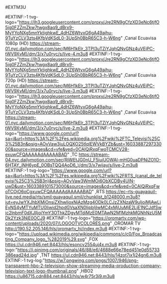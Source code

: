 #EXTM3U

#EXTINF:-1 tvg-logo="https://lh3.googleusercontent.com/proxy/Jre2RN9gCfzXD3eNc6tjfO5jg0FZZmZkw7twgx8aq9_dBrx9-MyYYoNXg5mnYktighkwE_4dHZ6WtyxG6gA49ajhu-9TuYzCLV3zts4KfbVdKSdL0-3UpSh0BbR65C3-h-W6ng" ,Canal Ecuavisa 1080p (HD)
https://stream-01.nyc.dailymotion.com/sec(M6H1kElr_3TPI3uTZiYJqhQNvGNz4uVEjPC-tWV9XvM)/dm/3/x7u0ryc/s/live-4.m3u8
#EXTINF:-1 tvg-logo="https://lh3.googleusercontent.com/proxy/Jre2RN9gCfzXD3eNc6tjfO5jg0FZZmZkw7twgx8aq9_dBrx9-MyYYoNXg5mnYktighkwE_4dHZ6WtyxG6gA49ajhu-9TuYzCLV3zts4KfbVdKSdL0-3UpSh0BbR65C3-h-W6ng" ,Canal Ecuavisa 720p (HD)
https://stream-01.nyc.dailymotion.com/sec(M6H1kElr_3TPI3uTZiYJqhQNvGNz4uVEjPC-tWV9XvM)/dm/3/x7u0ryc/s/live-3.m3u8
#EXTINF:-1 tvg-logo="https://lh3.googleusercontent.com/proxy/Jre2RN9gCfzXD3eNc6tjfO5jg0FZZmZkw7twgx8aq9_dBrx9-MyYYoNXg5mnYktighkwE_4dHZ6WtyxG6gA49ajhu-9TuYzCLV3zts4KfbVdKSdL0-3UpSh0BbR65C3-h-W6ng" ,Canal Ecuavisa
https://stream-01.nyc.dailymotion.com/sec(M6H1kElr_3TPI3uTZiYJqhQNvGNz4uVEjPC-tWV9XvM)/dm/3/x7u0ryc/s/live-2.m3u8
#EXTINF:-1 tvg-logo="https://www.google.com/url?sa=i&url=https%3A%2F%2Fes.wikipedia.org%2Fwiki%2FTC_Televisi%25C3%25B3n&psig=AOvVaw3juLOQXO25tIqlEWVkBYZb&ust=1603388729733000&source=images&cd=vfe&ved=0CAIQjRxqFwoTCMCV28-exuwCFQAAAAAdAAAAABAD" ,TC
https://stream-04.nyc.dailymotion.com/sec(RiWEtJG0nU_F5iuiUOWAl-mHG0uaDPNiZO1O-6HTAY_iNH6ypE_0OBsTQQ4AoD6_)/dm/3/x7wijay/s/live-2.m3u8
#EXTINF:-1 tvg-logo="https://www.google.com/url?sa=i&url=https%3A%2F%2Fes.wikipedia.org%2Fwiki%2FRTS_(canal_de_televisi%25C3%25B3n)&psig=AOvVaw3WmMOi6ObXCDBy4UIN-uwD&ust=1603389101573000&source=images&cd=vfe&ved=0CAIQjRxqFwoTCOjO6oCgxuwCFQAAAAAdAAAAABAD" ,RTS
https://ec-rts-guayaquil-live.ned.media/rts/smil:guayaquil.smil/chunklist_b1248000.m3u8?iut=eyJwYXJhbXMiOnsiZXhwIjoxNjAzMzg4ODk0LCJzZXNzaW9uIjoiMjAwLjEyNS4yMTYuMTU0Iiwid2hpdGVsaXN0IjpbIjIwMC4xMjUuMjE2LjE1NCJdfSwic2lnbmF0dXJlIjoiYmY3OThkZDgyMTdiMzE0MTAwN2M1MzhkMGNhNzU5MDk2Yzk3NjE0OCJ9
#EXTINF:-1 tvg-logo="https://oromartv.com/wp-content/uploads/2020/07/LOGOOTVCOLORES.png" ,OROMAR TV 
http://190.52.205.146/hls/oromartv_hi/index.m3u8
#EXTINF:-1 tvg-logo="https://upload.wikimedia.org/wikipedia/commons/c/c0/Fox_Broadcasting_Company_logo_%282019%29.svg" ,FOX
https://ul.cdn946.net:8443/hls/esoncv2554uj4x.m3u8
#EXTINF:-1 tvg-logo:"https://i.pinimg.com/originals/46/88/e6/4688e66e78ed451e0d55733386ead24d.jpg" ,TNT 
https://ul.cdn946.net:8443/hls/14zot7ix1j24gn6.m3u8
EXTINF:-1 tvg-log:"https://w7.pngwing.com/pngs/1007/946/png-transparent-hbo-2-television-show-streaming-media-production-company-television-text-logo-thumbnail.png" ,HBO2 
https://u86715.cdn884.net:8443/hls/w4r75r3i9.m3u8
